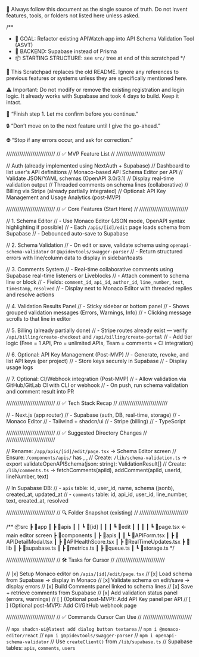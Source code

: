 🧭 Always follow this document as the single source of truth.
Do not invent features, tools, or folders not listed here unless asked.

/**
 * 🎯 GOAL: Refactor existing APIWatch app into API Schema Validation Tool (ASVT)
 * 🧠 BACKEND: Supabase instead of Prisma
 * 📦 STARTING STRUCTURE: see `src/` tree at end of this scratchpad
 */

 🧭 This Scratchpad replaces the old README.
Ignore any references to previous features or systems unless they are specifically mentioned here.

⚠️ Important: Do not modify or remove the existing registration and login logic. It already works with Supabase and took 4 days to build. Keep it intact.

🔁 “Finish step 1. Let me confirm before you continue.”

🔒 “Don’t move on to the next feature until I give the go-ahead.”

⛔ “Stop if any errors occur, and ask for correction.”

//////////////////////////
// ✅ MVP Feature List //
//////////////////////////

// Auth (already implemented using NextAuth + Supabase)
// Dashboard to list user's API definitions
// Monaco-based API Schema Editor per API
// Validate JSON/YAML schemas (OpenAPI 3.0/3.1)
// Display real-time validation output
// Threaded comments on schema lines (collaborative)
// Billing via Stripe (already partially integrated)
// Optional: API Key Management and Usage Analytics (post-MVP)

//////////////////////////
// ✅ Core Features (Start Here) //
//////////////////////////

// 1. Schema Editor
// - Use Monaco Editor (JSON mode, OpenAPI syntax highlighting if possible)
// - Each `/apis/[id]/edit` page loads schema from Supabase
// - Debounced auto-save to Supabase

// 2. Schema Validation
// - On edit or save, validate schema using `openapi-schema-validator` or `@apidevtools/swagger-parser`
// - Return structured errors with line/column data to display in sidebar/toasts

// 3. Comments System
// - Real-time collaborative comments using Supabase real-time listeners or Liveblocks
// - Attach comment to schema line or block
// - Fields: `comment_id`, `api_id`, `author_id`, `line_number`, `text`, `timestamp`, `resolved`
// - Display next to Monaco Editor with threaded replies and resolve actions

// 4. Validation Results Panel
// - Sticky sidebar or bottom panel
// - Shows grouped validation messages (Errors, Warnings, Info)
// - Clicking message scrolls to that line in editor

// 5. Billing (already partially done)
// - Stripe routes already exist — verify `/api/billing/create-checkout` and `/api/billing/create-portal`
// - Add tier logic (Free = 1 API, Pro = unlimited APIs, Team = comments + CI integration)

// 6. Optional: API Key Management (Post-MVP)
// - Generate, revoke, and list API keys (per project)
// - Store keys securely in Supabase
// - Display usage logs

// 7. Optional: CI/Webhook integration (Post-MVP)
// - Allow validation via GitHub/GitLab CI with CLI or webhook
// - On push, run schema validation and comment result into PR

//////////////////////////
// ✅ Tech Stack Recap //
//////////////////////////

// - Next.js (app router)
// - Supabase (auth, DB, real-time, storage)
// - Monaco Editor
// - Tailwind + shadcn/ui
// - Stripe (billing)
// - TypeScript

//////////////////////////
// ✅ Suggested Directory Changes //
//////////////////////////

// Rename: `/app/apis/[id]/edit/page.tsx` → Schema Editor screen
// Ensure: `/components/apis/` has <MonacoEditor />, <ValidationPanel />, <CommentThread />
// Create: `/lib/schema-validation.ts` → export validateOpenAPISchema(json: string): ValidationResult[]
// Create: `/lib/comments.ts` → fetchComments(apiId), addComment(apiId, userId, lineNumber, text)

// In Supabase DB:
// - `apis` table: id, user_id, name, schema (jsonb), created_at, updated_at
// - `comments` table: id, api_id, user_id, line_number, text, created_at, resolved

//////////////////////////
// 🔍 Folder Snapshot (existing) //
//////////////////////////

/**
📦src
 ┣ 📂app
 ┃ ┣ 📂apis
 ┃ ┃ ┗ 📂[id]
 ┃ ┃ ┃ ┗ 📂edit
 ┃ ┃ ┃ ┃ ┗ 📜page.tsx  ← main editor screen
 ┣ 📂components
 ┃ ┣ 📂apis
 ┃ ┃ ┗ 📜APIForm.tsx
 ┃ ┣ 📜APIDetailModal.tsx
 ┃ ┣ 📜APIHealthScore.tsx
 ┃ ┣ 📜RealTimeUpdates.tsx
 ┣ 📂lib
 ┃ ┣ 📜supabase.ts
 ┃ ┣ 📜metrics.ts
 ┃ ┣ 📜queue.ts
 ┃ ┗ 📜storage.ts
*/

//////////////////////////
// 🛠️ Tasks for Cursor //
//////////////////////////

// [x] Setup Monaco editor on `/apis/[id]/edit/page.tsx`
// [x] Load schema from Supabase → display in Monaco
// [x] Validate schema on edit/save → display errors
// [x] Build Comments panel linked to schema lines
// [x] Save + retrieve comments from Supabase
// [x] Add validation status panel (errors, warnings)
// [ ] (Optional post-MVP): Add API Key panel per API
// [ ] (Optional post-MVP): Add CI/GitHub webhook page

//////////////////////////
// ✅ Commands Cursor Can Use //
//////////////////////////

// `npx shadcn-ui@latest add dialog button textarea`
// `npm i @monaco-editor/react`
// `npm i @apidevtools/swagger-parser`
// `npm i openapi-schema-validator`
// Use `createClient()` from `/lib/supabase.ts`
// Supabase tables: `apis`, `comments`, `users`

